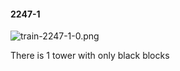 #### 2247-1
![train-2247-1-0.png](https://github.com/lil-lab/nlvr/raw/master/nlvr/train/images/48/train-2247-1-0.png "train-2247-1-0.png")

There is 1 tower with only black blocks